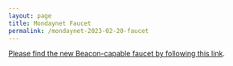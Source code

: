 ```yaml
---
layout: page
title: Mondaynet Faucet
permalink: /mondaynet-2023-02-20-faucet
---
```


[Please find the new Beacon-capable faucet by following this link](https://faucet.mondaynet-2023-02-20.teztnets.xyz).
